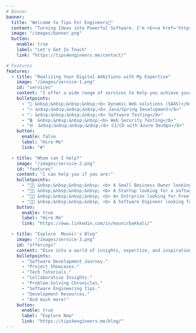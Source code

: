 ```yaml
---
# Banner
banner:
  title: "Welcome to Tips For Engineers👋"
  content: "Turning Ideas into Powerful Software. I'm <b><a href='https://tips4engineers.me/about'>Mounir El bakkali</a></b>, a software developer and content creator, I help small businesses and startups to build their software solutions."
  image: "/images/banner.png"
  button:
    enable: true
    label: "Let's Get In Touch"
    link: "https://tips4engineers.me/contact/"

# Features
features:
  - title: "Realizing Your Digital Ambitions with My Expertise"
    image: "/images/service-1.png"
    id: "services"
    content: "I offer a wide range of services to help you achieve your digital goals."
    bulletpoints:
      - "🚀 &nbsp;&nbsp;&nbsp;&nbsp;<b> Dynamic Web solutions (SAAS)</b>"
      - "🔥 &nbsp;&nbsp;&nbsp;&nbsp;<b> Java/Spring Development</b>"
      - "💡 &nbsp;&nbsp;&nbsp;&nbsp;<b> Software Testing</b>"
      - "🔒  &nbsp;&nbsp;&nbsp;&nbsp;<b> Web Security Testing</b>"
      - "🌐  &nbsp;&nbsp;&nbsp;&nbsp;<b> CI/CD with Azure DevOps</b>"
    button:
      enable: false
      label: "Hire Me"
      link: "#"

  - title: "Whom can I help?"
    image: "/images/service-2.png"
    id: "features"
    content: "I can help you if you are:"
    bulletpoints:
      - "👨‍💻 &nbsp;&nbsp;&nbsp;&nbsp; <b> A Small Besiness Owner looking for a software solution to automate your business.</b>"
      - "👨‍💻 &nbsp;&nbsp;&nbsp;&nbsp; <b> A Startup looking for a software solution to build your MVP.</b>"
      - "👨‍💻 &nbsp;&nbsp;&nbsp;&nbsp; <b> An Entrprise looking for Freelance Java Software Engineer to help you with your project.</b>"
      - "👨‍💻 &nbsp;&nbsp;&nbsp;&nbsp; <b> A Software Engineer looking for a mentor to help you to improve your skills.</b>"
    button:
      enable: true
      label: "Hire Me"
      link: "https://www.linkedin.com/in/mounirbakkali/"

  - title: "Explore  Mounir's Blog"
    image: "/images/service-3.png"
    id: "offerings"
    content: "Dive into a world of insights, expertise, and inspiration as you navigate through Mounir's website. Here's a glimpse of what you can expect to discover."
    bulletpoints:
      - "Software Development Journey."
      - "Project Showcases."
      - "Tech Tutorials."
      - "Collaborative Insights."
      - "Problem-Solving Chronicles."
      - "Software Engineering Tips."
      - "Development Resources."
      - "And much more!"
    button:
      enable: true
      label: "Explore Now"
      link: "https://tips4engineers.me/blog/"
---
```

